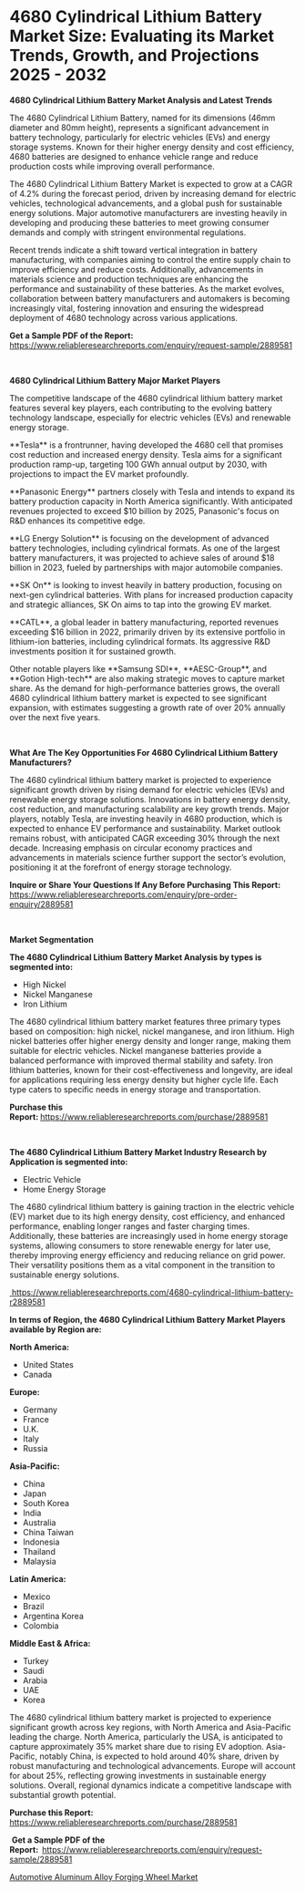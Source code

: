 <p><h1>4680 Cylindrical Lithium Battery Market Size: Evaluating its Market Trends, Growth, and Projections 2025 - 2032</h1></p><p><strong>4680 Cylindrical Lithium Battery Market Analysis and Latest Trends</strong></p>
<p><p>The 4680 Cylindrical Lithium Battery, named for its dimensions (46mm diameter and 80mm height), represents a significant advancement in battery technology, particularly for electric vehicles (EVs) and energy storage systems. Known for their higher energy density and cost efficiency, 4680 batteries are designed to enhance vehicle range and reduce production costs while improving overall performance.</p><p>The 4680 Cylindrical Lithium Battery Market is expected to grow at a CAGR of 4.2% during the forecast period, driven by increasing demand for electric vehicles, technological advancements, and a global push for sustainable energy solutions. Major automotive manufacturers are investing heavily in developing and producing these batteries to meet growing consumer demands and comply with stringent environmental regulations.</p><p>Recent trends indicate a shift toward vertical integration in battery manufacturing, with companies aiming to control the entire supply chain to improve efficiency and reduce costs. Additionally, advancements in materials science and production techniques are enhancing the performance and sustainability of these batteries. As the market evolves, collaboration between battery manufacturers and automakers is becoming increasingly vital, fostering innovation and ensuring the widespread deployment of 4680 technology across various applications.</p></p>
<p><strong>Get a Sample PDF of the Report:&nbsp;</strong> <a href="https://www.reliableresearchreports.com/enquiry/request-sample/2889581?utm_campaign=3210&utm_medium=2&utm_source=Github&utm_content=ia&utm_term=14032025&utm_id=4680-cylindrical-lithium-battery">https://www.reliableresearchreports.com/enquiry/request-sample/2889581</a></p>
<p>&nbsp;</p>
<p><strong>4680 Cylindrical Lithium Battery Major Market Players</strong></p>
<p><p>The competitive landscape of the 4680 cylindrical lithium battery market features several key players, each contributing to the evolving battery technology landscape, especially for electric vehicles (EVs) and renewable energy storage.</p><p>**Tesla** is a frontrunner, having developed the 4680 cell that promises cost reduction and increased energy density. Tesla aims for a significant production ramp-up, targeting 100 GWh annual output by 2030, with projections to impact the EV market profoundly.</p><p>**Panasonic Energy** partners closely with Tesla and intends to expand its battery production capacity in North America significantly. With anticipated revenues projected to exceed $10 billion by 2025, Panasonic's focus on R&D enhances its competitive edge.</p><p>**LG Energy Solution** is focusing on the development of advanced battery technologies, including cylindrical formats. As one of the largest battery manufacturers, it was projected to achieve sales of around $18 billion in 2023, fueled by partnerships with major automobile companies.</p><p>**SK On** is looking to invest heavily in battery production, focusing on next-gen cylindrical batteries. With plans for increased production capacity and strategic alliances, SK On aims to tap into the growing EV market.</p><p>**CATL**, a global leader in battery manufacturing, reported revenues exceeding $16 billion in 2022, primarily driven by its extensive portfolio in lithium-ion batteries, including cylindrical formats. Its aggressive R&D investments position it for sustained growth.</p><p>Other notable players like **Samsung SDI**, **AESC-Group**, and **Gotion High-tech** are also making strategic moves to capture market share. As the demand for high-performance batteries grows, the overall 4680 cylindrical lithium battery market is expected to see significant expansion, with estimates suggesting a growth rate of over 20% annually over the next five years.</p></p>
<p>&nbsp;</p>
<p><strong>What Are The Key Opportunities For 4680 Cylindrical Lithium Battery Manufacturers?</strong></p>
<p><p>The 4680 cylindrical lithium battery market is projected to experience significant growth driven by rising demand for electric vehicles (EVs) and renewable energy storage solutions. Innovations in battery energy density, cost reduction, and manufacturing scalability are key growth trends. Major players, notably Tesla, are investing heavily in 4680 production, which is expected to enhance EV performance and sustainability. Market outlook remains robust, with anticipated CAGR exceeding 30% through the next decade. Increasing emphasis on circular economy practices and advancements in materials science further support the sector’s evolution, positioning it at the forefront of energy storage technology.</p></p>
<p><strong>Inquire or Share Your Questions If Any Before Purchasing This Report:</strong> <a href="https://www.reliableresearchreports.com/enquiry/pre-order-enquiry/2889581?utm_campaign=3210&utm_medium=2&utm_source=Github&utm_content=ia&utm_term=14032025&utm_id=4680-cylindrical-lithium-battery">https://www.reliableresearchreports.com/enquiry/pre-order-enquiry/2889581</a></p>
<p>&nbsp;</p>
<p><strong>Market Segmentation</strong></p>
<p><strong>The 4680 Cylindrical Lithium Battery Market Analysis by types is segmented into:</strong></p>
<p><ul><li>High Nickel</li><li>Nickel Manganese</li><li>Iron Lithium</li></ul></p>
<p><p>The 4680 cylindrical lithium battery market features three primary types based on composition: high nickel, nickel manganese, and iron lithium. High nickel batteries offer higher energy density and longer range, making them suitable for electric vehicles. Nickel manganese batteries provide a balanced performance with improved thermal stability and safety. Iron lithium batteries, known for their cost-effectiveness and longevity, are ideal for applications requiring less energy density but higher cycle life. Each type caters to specific needs in energy storage and transportation.</p></p>
<p><strong>Purchase this Report:&nbsp;</strong><a href="https://www.reliableresearchreports.com/purchase/2889581?utm_campaign=3210&utm_medium=2&utm_source=Github&utm_content=ia&utm_term=14032025&utm_id=4680-cylindrical-lithium-battery">https://www.reliableresearchreports.com/purchase/2889581</a></p>
<p>&nbsp;</p>
<p><strong>The 4680 Cylindrical Lithium Battery Market Industry Research by Application is segmented into:</strong></p>
<p><ul><li>Electric Vehicle</li><li>Home Energy Storage</li></ul></p>
<p><p>The 4680 cylindrical lithium battery is gaining traction in the electric vehicle (EV) market due to its high energy density, cost efficiency, and enhanced performance, enabling longer ranges and faster charging times. Additionally, these batteries are increasingly used in home energy storage systems, allowing consumers to store renewable energy for later use, thereby improving energy efficiency and reducing reliance on grid power. Their versatility positions them as a vital component in the transition to sustainable energy solutions.</p></p>
<p><a href="https://www.reliableresearchreports.com/4680-cylindrical-lithium-battery-r2889581?utm_campaign=3210&utm_medium=2&utm_source=Github&utm_content=ia&utm_term=14032025&utm_id=4680-cylindrical-lithium-battery">&nbsp;https://www.reliableresearchreports.com/4680-cylindrical-lithium-battery-r2889581</a></p>
<p><strong>In terms of Region, the 4680 Cylindrical Lithium Battery Market Players available by Region are:</strong></p>
<p>
    <p> <strong> North America: </strong>
        <ul>
            <li>United States</li>
            <li>Canada</li>
        </ul>
        </p> 
    <p> <strong> Europe: </strong>
        <ul>
            <li>Germany</li>
            <li>France</li>
            <li>U.K.</li>
            <li>Italy</li>
            <li>Russia</li>
        </ul>
        </p> 
    <p> <strong> Asia-Pacific: </strong>
        <ul>
            <li>China</li>
            <li>Japan</li>
            <li>South Korea</li>
            <li>India</li>
            <li>Australia</li>
            <li>China Taiwan</li>
            <li>Indonesia</li>
            <li>Thailand</li>
            <li>Malaysia</li>
        </ul>
        </p> 
    <p> <strong> Latin America: </strong>
        <ul>
            <li>Mexico</li>
            <li>Brazil</li>
            <li>Argentina Korea</li>
            <li>Colombia</li>
        </ul>
        </p> 
    <p> <strong> Middle East & Africa: </strong>
        <ul>
            <li>Turkey</li>
            <li>Saudi</li>
            <li>Arabia</li>
            <li>UAE</li>
            <li>Korea</li>
        </ul>
    </p>
    </p>
<p><p>The 4680 cylindrical lithium battery market is projected to experience significant growth across key regions, with North America and Asia-Pacific leading the charge. North America, particularly the USA, is anticipated to capture approximately 35% market share due to rising EV adoption. Asia-Pacific, notably China, is expected to hold around 40% share, driven by robust manufacturing and technological advancements. Europe will account for about 25%, reflecting growing investments in sustainable energy solutions. Overall, regional dynamics indicate a competitive landscape with substantial growth potential.</p></p>
<p><strong>Purchase this Report: </strong><a href="https://www.reliableresearchreports.com/purchase/2889581?utm_campaign=3210&utm_medium=2&utm_source=Github&utm_content=ia&utm_term=14032025&utm_id=4680-cylindrical-lithium-battery">https://www.reliableresearchreports.com/purchase/2889581</a></p>
<p>&nbsp;<strong>Get a Sample PDF of the Report:&nbsp;&nbsp;</strong><a href="https://www.reliableresearchreports.com/enquiry/request-sample/2889581?utm_campaign=3210&utm_medium=2&utm_source=Github&utm_content=ia&utm_term=14032025&utm_id=4680-cylindrical-lithium-battery">https://www.reliableresearchreports.com/enquiry/request-sample/2889581</a></p>
<p><strong></strong></p>
<p><p><a href="https://github.com/muhjanaidu/Market-Research-Report-List-1/blob/main/automotive-aluminum-alloy-forging-wheel-market.md?utm_campaign=3210&utm_medium=2&utm_source=Github&utm_content=ia&utm_term=14032025&utm_id=4680-cylindrical-lithium-battery">Automotive Aluminum Alloy Forging Wheel Market</a></p></p>